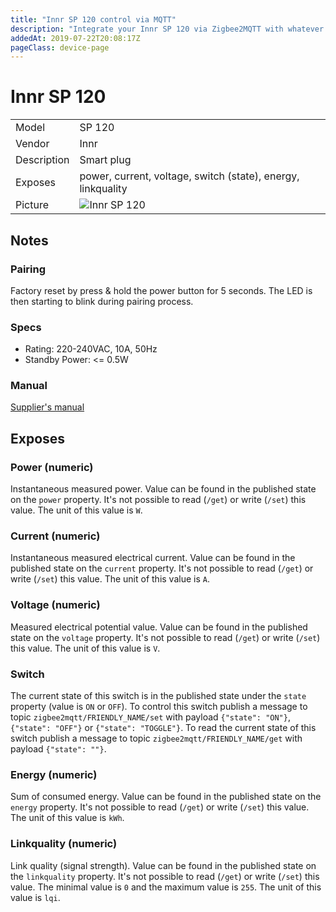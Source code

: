 ```yaml
---
title: "Innr SP 120 control via MQTT"
description: "Integrate your Innr SP 120 via Zigbee2MQTT with whatever smart home infrastructure you are using without the vendors bridge or gateway."
addedAt: 2019-07-22T20:08:17Z
pageClass: device-page
---
```


<!-- !!!! -->
<!-- ATTENTION: This file is auto-generated through docgen! -->
<!-- You can only edit the "## Notes"-Section till next h1 (#) or h2 heading (##). -->
<!-- Do NOT use h1 or h2 heading within "## Notes"-Section. -->
<!-- !!!! -->

# Innr SP 120

|     |     |
|-----|-----|
| Model | SP 120  |
| Vendor  | Innr  |
| Description | Smart plug |
| Exposes | power, current, voltage, switch (state), energy, linkquality |
| Picture | ![Innr SP 120](https://psi-4ward.github.io/zigbee2mqtt.io/images/devices/SP-120.jpg) |


<!-- Notes BEGIN: You can edit here. Add "## Notes" headline if not already present. -->
## Notes


### Pairing
Factory reset by press & hold the power button for 5 seconds. The LED is then starting to blink during pairing process.

### Specs
- Rating: 220-240VAC, 10A, 50Hz
- Standby Power: <= 0.5W

### Manual
[Supplier's manual](https://www.innr.com/wp-content/uploads/2019/12/Installation-Manual-Smart-Plug-EU-version-SP-120.pdf)

<!-- Notes END: Do not edit below this line -->


## Exposes

### Power (numeric)
Instantaneous measured power.
Value can be found in the published state on the `power` property.
It's not possible to read (`/get`) or write (`/set`) this value.
The unit of this value is `W`.

### Current (numeric)
Instantaneous measured electrical current.
Value can be found in the published state on the `current` property.
It's not possible to read (`/get`) or write (`/set`) this value.
The unit of this value is `A`.

### Voltage (numeric)
Measured electrical potential value.
Value can be found in the published state on the `voltage` property.
It's not possible to read (`/get`) or write (`/set`) this value.
The unit of this value is `V`.

### Switch 
The current state of this switch is in the published state under the `state` property (value is `ON` or `OFF`).
To control this switch publish a message to topic `zigbee2mqtt/FRIENDLY_NAME/set` with payload `{"state": "ON"}`, `{"state": "OFF"}` or `{"state": "TOGGLE"}`.
To read the current state of this switch publish a message to topic `zigbee2mqtt/FRIENDLY_NAME/get` with payload `{"state": ""}`.

### Energy (numeric)
Sum of consumed energy.
Value can be found in the published state on the `energy` property.
It's not possible to read (`/get`) or write (`/set`) this value.
The unit of this value is `kWh`.

### Linkquality (numeric)
Link quality (signal strength).
Value can be found in the published state on the `linkquality` property.
It's not possible to read (`/get`) or write (`/set`) this value.
The minimal value is `0` and the maximum value is `255`.
The unit of this value is `lqi`.

